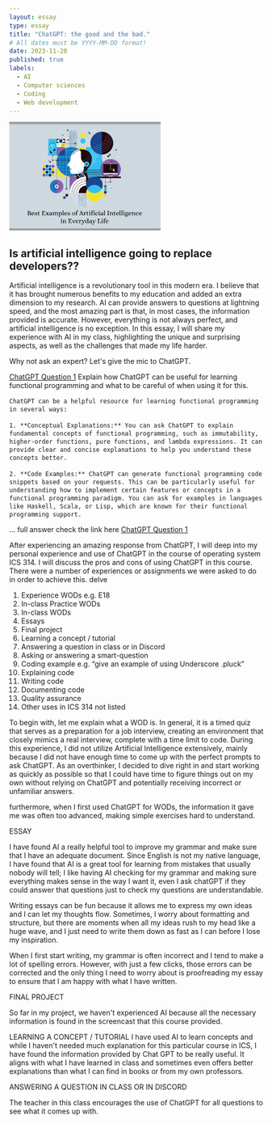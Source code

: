 ```yaml
---
layout: essay
type: essay
title: "ChatGPT: the good and the bad."
# All dates must be YYYY-MM-DD format!
date: 2023-11-20
published: true
labels:
  - AI
  - Computer sciences
  - Coding
  - Web development
---
```

<img width="300px" class="rounded float-start pe-4" src="../essays/AI.png">

## Is artificial intelligence going to replace developers??

Artificial intelligence is a revolutionary tool in this modern era. I believe that it has brought numerous benefits to my education and added an extra dimension to my research. AI can provide answers to questions at lightning speed, and the most amazing part is that, in most cases, the information provided is accurate. However, everything is not always perfect, and artificial intelligence is no exception. In this essay, I will share my experience with AI in my class, highlighting the unique and surprising aspects, as well as the challenges that made my life harder.

Why not ask an expert? Let's give the mic to ChatGPT.

[ChatGPT Question 1](https://chat.openai.com/share/2a67d803-0967-4b8b-89a9-dd448eb87cd1)
Explain how ChatGPT can be useful for learning functional programming and what to be careful of when using it for this.

```
ChatGPT can be a helpful resource for learning functional programming in several ways:

1. **Conceptual Explanations:** You can ask ChatGPT to explain fundamental concepts of functional programming, such as immutability, higher-order functions, pure functions, and lambda expressions. It can provide clear and concise explanations to help you understand these concepts better.

2. **Code Examples:** ChatGPT can generate functional programming code snippets based on your requests. This can be particularly useful for understanding how to implement certain features or concepts in a functional programming paradigm. You can ask for examples in languages like Haskell, Scala, or Lisp, which are known for their functional programming support.

```
   ... full answer check the link here [ChatGPT Question 1](https://chat.openai.com/share/2a67d803-0967-4b8b-89a9-dd448eb87cd1)

After experiencing an amazing response from ChatGPT, I will deep into my personal experience and use of ChatGPT in the course of operating system ICS 314. I will discuss the pros and cons of using ChatGPT in this course. There were a number of experiences or assignments we were asked to do in order to achieve this.
 delve 

1. Experience WODs e.g. E18
2. In-class Practice WODs
3. In-class WODs
4. Essays
5. Final project
6. Learning a concept / tutorial
7. Answering a question in class or in Discord
8. Asking or answering a smart-question
9. Coding example e.g. “give an example of using Underscore .pluck”
10. Explaining code
11. Writing code
12. Documenting code
13. Quality assurance 
14. Other uses in ICS 314 not listed

To begin with, let me explain what a WOD is. In general, it is a timed quiz that serves as a preparation for a job interview, creating an environment that closely mimics a real interview, complete with a time limit to code. During this experience, I did not utilize Artificial Intelligence extensively, mainly because I did not have enough time to come up with the perfect prompts to ask ChatGPT. As an overthinker, I decided to dive right in and start working as quickly as possible so that I could have time to figure things out on my own without relying on ChatGPT and potentially receiving incorrect or unfamiliar answers. 

furthermore, when I first used ChatGPT for WODs, the information it gave me was often too advanced, making simple exercises hard to understand.

ESSAY

I have found AI a really helpful tool to improve my grammar and make sure that I have an adequate document. Since English is not my native language, I have found that AI is a great tool for learning from mistakes that usually nobody will tell; I like having AI checking for my grammar and making sure everything makes sense in the way I want it, even I ask chatGPT if they could answer that questions just to check my questions are understandable.

Writing essays can be fun because it allows me to express my own ideas and I can let my thoughts flow. Sometimes, I worry about formatting and structure, but there are moments when all my ideas rush to my head like a huge wave, and I just need to write them down as fast as I can before I lose my inspiration.

When I first start writing, my grammar is often incorrect and I tend to make a lot of spelling errors. However, with just a few clicks, those errors can be corrected and the only thing I need to worry about is proofreading my essay to ensure that I am happy with what I have written.

FINAL PROJECT

So far in my project, we haven't experienced AI because all the necessary information is found in the screencast that this course provided.

LEARNING A CONCEPT / TUTORIAL
I have used AI to learn concepts and while I haven't needed much explanation for this particular course in ICS, I have found the information provided by Chat GPT to be really useful. It aligns with what I have learned in class and sometimes even offers better explanations than what I can find in books or from my own professors.

ANSWERING A QUESTION IN CLASS OR IN DISCORD

The teacher in this class encourages the use of ChatGPT for all questions to see what it comes up with.


 

